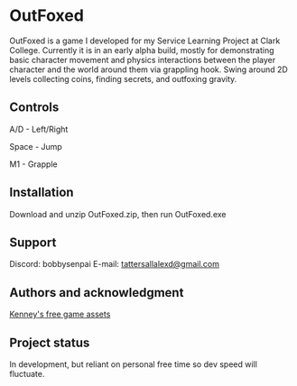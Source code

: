 # OutFoxed
OutFoxed is a game I developed for my Service Learning Project at Clark College. Currently it is in an early alpha build, mostly for demonstrating basic character movement and physics interactions between the player character and the world around them via grappling hook. Swing around 2D levels collecting coins, finding secrets, and outfoxing gravity.

## Controls
A/D - Left/Right

Space - Jump

M1 - Grapple

## Installation
Download and unzip OutFoxed.zip, then run OutFoxed.exe

## Support
Discord: bobbysenpai
E-mail: tattersallalexd@gmail.com

## Authors and acknowledgment
[Kenney's free game assets](https://kenney.nl/assets)

## Project status
In development, but reliant on personal free time so dev speed will fluctuate.
